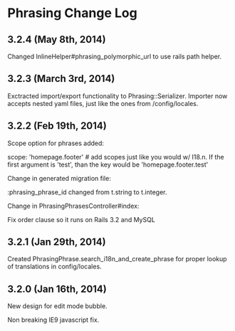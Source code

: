 # Phrasing Change Log

## 3.2.4 (May 8th, 2014)

Changed InlineHelper#phrasing_polymorphic_url to use rails path helper.

## 3.2.3 (March 3rd, 2014)

Exctracted import/export functionality to Phrasing::Serializer. Importer now accepts nested yaml files, just like the ones from /config/locales.

## 3.2.2 (Feb 19th, 2014)

Scope option for phrases added:

scope: 'homepage.footer' # add scopes just like you would w/ I18.n. If the first argument is 'test', than the key would be 'homepage.footer.test'

Change in generated migration file:

:phrasing_phrase_id changed from t.string to t.integer.

Change in PhrasingPhrasesController#index:

Fix order clause so it runs on Rails 3.2 and MySQL 

## 3.2.1 (Jan 29th, 2014)

Created PhrasingPhrase.search_i18n_and_create_phrase for proper lookup of translations in config/locales.

## 3.2.0 (Jan 16th, 2014)

New design for edit mode bubble.

Non breaking IE9 javascript fix.
